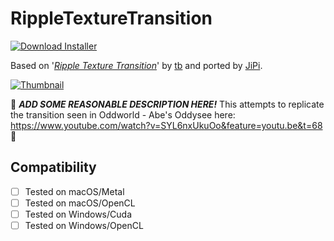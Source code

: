 # RippleTextureTransition
[![Download Installer](https://img.shields.io/static/v1?label=Download&message=RippleTextureTransition-Installer.lua&color=blue)](RippleTextureTransition-Installer.lua "Installer")

Based on '_[Ripple Texture Transition](https://www.shadertoy.com/view/3ljfzV)_' by [tb](https://www.shadertoy.com/user/tb) and ported by [JiPi](../../Site/Profiles/JiPi.md).

[![Thumbnail](RippleTextureTransition_320x180.png)](https://www.shadertoy.com/view/3ljfzV "View on Shadertoy.com")

:construction: ***ADD SOME REASONABLE DESCRIPTION HERE!*** This attempts to replicate the transition seen in Oddworld - Abe's Oddysee here:
https://www.youtube.com/watch?v=SYL6nxUkuOo&feature=youtu.be&t=68 :construction:

## Compatibility
- [ ] Tested on macOS/Metal
- [ ] Tested on macOS/OpenCL
- [ ] Tested on Windows/Cuda
- [ ] Tested on Windows/OpenCL
